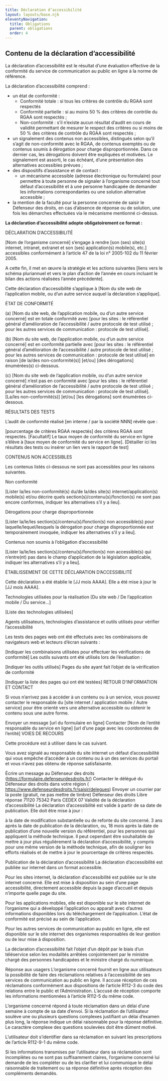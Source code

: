 ```yaml
---
title: Déclaration d’accessibilité
layout: layouts/base.njk
eleventyNavigation:
  title: Obligations
  parent: obligations
  order: 4
---
```


## Contenu de la déclaration d’accessibilité

La déclaration d’accessibilité est le résultat d’une évaluation effective de la conformité du service de communication au public en ligne à la norme de référence.

La déclaration d’accessibilité comprend :

- un état de conformité :
  - Conformité totale : si tous les critères de contrôle du RGAA sont respectés
  - Conformité partielle : si au moins 50 % des critères de contrôle du RGAA sont respectés ;
  - Non-conformité : s’il n’existe aucun résultat d’audit en cours de validité permettant de mesurer le respect des critères ou si moins de 50 % des critères de contrôle du RGAA sont respectés ;
- un signalement des contenus non accessibles, distingués selon qu’il s’agit de non-conformité avec le RGAA, de contenus exemptés ou de contenus soumis à dérogation pour charge disproportionnée. Dans ce dernier cas, les dérogations doivent être expliquées et motivées. Le signalement est assorti, le cas échéant, d’une présentation des alternatives accessibles prévues ;
- des dispositifs d’assistance et de contact :
  - un mécanisme accessible (adresse électronique ou formulaire) pour permettre à toute personne de signaler à l’organisme concerné tout défaut d’accessibilité et à une personne handicapée de demander les informations correspondantes ou une solution alternative accessible ;
- la mention de la faculté pour la personne concernée de saisir le Défenseur des droits, en cas d’absence de réponse ou de solution, une fois les démarches effectuées via le mécanisme mentionné ci-dessus.

**La déclaration d’accessibilité adopte obligatoirement ce format :**

DÉCLARATION D’ACCESSIBILITÉ

[Nom de l’organisme concerné] s’engage à rendre [son (ses) site(s) internet, intranet, extranet et son (ses) application(s) mobile(s), etc.] accessibles conformément à l’article 47 de la loi n° 2005-102 du 11 février 2005.

A cette fin, il met en œuvre la stratégie et les actions suivantes [liens vers le schéma pluriannuel et vers le plan d’action de l’année en cours incluant le bilan des actions réalisées l’année précédente].

Cette déclaration d’accessibilité s’applique à [Nom du site web de l’application mobile, ou d’un autre service auquel la déclaration s’applique].

ÉTAT DE CONFORMITÉ

(a) [Nom du site web, de l’application mobile, ou d’un autre service concerné] est en totale conformité avec [pour les sites : le référentiel général d’amélioration de l’accessibilité / autre protocole de test utilisé ; pour les autres services de communication : protocole de test utilisé].

(b) [Nom du site web, de l’application mobile, ou d’un autre service concerné] est en conformité partielle avec [pour les sites : le référentiel général d’amélioration de l’accessibilité / autre protocole de test utilisé ; pour les autres services de communication : protocole de test utilisé] en raison [de la/des non-conformité(s)] [et/ou] [des dérogations] énumérées(s) ci-dessous.

(c) [Nom du site web de l’application mobile, ou d’un autre service concerné] n’est pas en conformité avec [pour les sites : le référentiel général d’amélioration de l’accessibilité / autre protocole de test utilisé ; pour les autres services de communication : protocole de test utilisé]. [La/les non-conformité(s)] [et/ou] [les dérogations] sont énumérées ci-dessous.

RÉSULTATS DES TESTS

L’audit de conformité réalisé [en interne / par la société NNN] révèle que :

[pourcentage de critères RGAA respectés] des critères RGAA sont respectés.
[Facultatif] Le taux moyen de conformité du service en ligne s’élève à [taux moyen de conformité du service en ligne].
[Détailler ici les résultats des tests ou insérer un lien vers le rapport de test]

CONTENUS NON ACCESSIBLES

Les contenus listés ci-dessous ne sont pas accessibles pour les raisons suivantes.

Non conformité

[Lister la/les non-conformité(s) du/de la/des site(s) internet/application(s) mobile(s) et/ou décrire quels section(s)/contenu(s)/fonction(s) ne sont pas encore conformes, indiquer les alternatives s’il y a lieu].

Dérogations pour charge disproportionnée

[Lister la/le/les section(s)/contenu(s)/fonction(s) non accessible(s) pour laquelle/lequel/lesquels la dérogation pour charge disproportionnée est temporairement invoquée, indiquer les alternatives s’il y a lieu].

Contenus non soumis à l’obligation d’accessibilité

[Lister la/le/les section(s)/contenu(s)/fonction(s) non accessible(s) qui n’entre(nt) pas dans le champ d’application de la législation applicable, indiquer les alternatives s’il y a lieu].

ÉTABLISSEMENT DE CETTE DÉCLARATION D’ACCESSIBILITÉ

Cette déclaration a été établie le [JJ mois AAAA]. Elle a été mise à jour le [JJ mois AAAA].

Technologies utilisées pour la réalisation [Du site web / De l’application mobile / Du service…]

[Liste des technologies utilisées]

Agents utilisateurs, technologies d’assistance et outils utilisés pour vérifier l’accessibilité

Les tests des pages web ont été effectués avec les combinaisons de navigateurs web et lecteurs d’écran suivants :

[Indiquer les combinaisons utilisées pour effectuer les vérifications de conformité]
Les outils suivants ont été utilisés lors de l’évaluation :

[Indiquer les outils utilisés]
Pages du site ayant fait l’objet de la vérification de conformité

[Indiquer la liste des pages qui ont été testées]
RETOUR D’INFORMATION ET CONTACT

Si vous n’arrivez pas à accéder à un contenu ou à un service, vous pouvez contacter le responsable du [site internet / application mobile / Autre service] pour être orienté vers une alternative accessible ou obtenir le contenu sous une autre forme.

Envoyer un message [url du formulaire en ligne]
Contacter [Nom de l’entité responsable du service en ligne] [url d’une page avec les coordonnées de l’entité]
VOIES DE RECOURS

Cette procédure est à utiliser dans le cas suivant.

Vous avez signalé au responsable du site internet un défaut d’accessibilité qui vous empêche d’accéder à un contenu ou à un des services du portail et vous n’avez pas obtenu de réponse satisfaisante.

Écrire un message au Défenseur des droits (https://formulaire.defenseurdesdroits.fr/)
Contacter le délégué du Défenseur des droits dans votre région ( https://www.defenseurdesdroits.fr/saisir/delegues)
Envoyer un courrier par la poste (gratuit, ne pas mettre de timbre) Défenseur des droits
Libre réponse 71120 75342 Paris CEDEX 07
Validité de la déclaration d’accessibilité
La déclaration d’accessibilité est valide à partir de sa date de publication. Elle doit être mise à jour :

à la date de modification substantielle ou de refonte du site concerné.
3 ans après la date de publication de la déclaration, ou,
18 mois après la date de publication d’une nouvelle version du référentiel, pour les personnes qui appliquent la méthode technique.
Il peut cependant être souhaitable de mettre à jour plus régulièrement la déclaration d’accessibilité, y compris pour une même version de la méthode technique, afin de souligner les efforts réalisés et de mettre à jour le pourcentage de critères respectés.

Publication de la déclaration d’accessibilité
La déclaration d’accessibilité est publiée sur internet dans un format accessible.

Pour les sites internet, la déclaration d’accessibilité est publiée sur le site internet concerné. Elle est mise à disposition au sein d’une page accessibilité, directement accessible depuis la page d’accueil et depuis n’importe quelle page du site.

Pour les applications mobiles, elle est disponible sur le site internet de l’organisme qui a développé l’application ou apparaît avec d’autres informations disponibles lors du téléchargement de l’application. L’état de conformité est précisé au sein de l’application.

Pour les autres services de communication au public en ligne, elle est disponible sur le site internet des organismes responsables de leur gestion ou de leur mise à disposition.

La déclaration d’accessibilité fait l’objet d’un dépôt par le biais d’un téléservice selon les modalités arrêtées conjointement par le ministre chargé des personnes handicapées et le ministre chargé du numérique.

Réponse aux usagers
L’organisme concerné fournit en ligne aux utilisateurs la possibilité de faire des réclamations relatives à l’accessibilité de ses services de communication au public en ligne. Il accuse réception de ces réclamations conformément aux dispositions de l’article R112-3 du code des relations entre le public et l’Administration. L’accusé de réception comporte les informations mentionnées à l’article R112-5 du même code.

L’organisme concerné répond à toute réclamation dans un délai d’une semaine à compte de sa date d’envoi. Si la réclamation de l’utilisateur soulève une ou plusieurs questions complexes justifiant un délai d’examen plus long, la réponse indique un délai raisonnable pour la réponse définitive. Le caractère complexe des questions soulevées doit être dûment motivé.

L’utilisateur doit s’identifier dans sa réclamation en suivant les prescriptions de l’article R112-9-1 du même code.

Si les informations transmises par l’utilisateur dans sa réclamation sont incomplètes ou ne sont pas suffisamment claires, l’organisme concerné lui demande de les compléter ou de les clarifier et lui communique le délai raisonnable de traitement ou sa réponse définitive après réception des compléments demandés.
